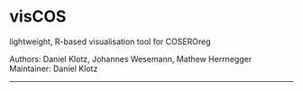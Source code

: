 # visCOS
lightweight, R-based visualisation tool for COSEROreg  

Authors: Daniel Klotz, Johannes Wesemann, Mathew Herrnegger  
Maintainer: Daniel Klotz 
***

